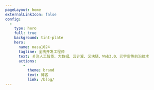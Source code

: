 ```yaml
---
pageLayout: home
externalLinkIcon: false
config:
  -
    type: hero
    full: true
    background: tint-plate
    hero:
      name: nasa1024
      tagline: 全栈开发工程师
      text: 关注人工智能、大数据、云计算、区块链、Web3.0、元宇宙等前沿技术
      actions:
        -
          theme: brand
          text: 博客
          link: /blog/
---
```


